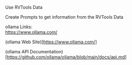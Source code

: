 Use RVTools Data  

Create Prompts to get information from the RVTools Data  


ollama Links:  
https://www.ollama.com/  

(ollama Web Site)[https://www.ollama.com/]  

(ollama API Documentation)[https://github.com/ollama/ollama/blob/main/docs/api.md]  
